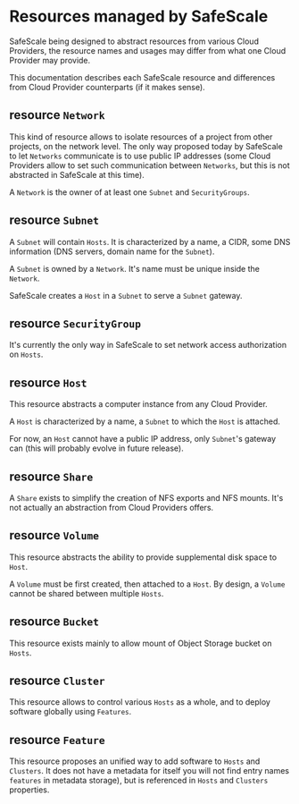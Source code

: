 # Resources managed by SafeScale

SafeScale being designed to abstract resources from various Cloud Providers, the resource names and usages may differ from
what one Cloud Provider may provide.

This documentation describes each SafeScale resource and differences from Cloud Provider counterparts (if it makes sense).

## resource `Network`

This kind of resource allows to isolate resources of a project from other projects, on the network level. The only way
proposed today by SafeScale to let `Networks` communicate is to use public IP addresses (some Cloud Providers allow to
set such communication between `Networks`, but this is not abstracted in SafeScale at this time).

A `Network` is the owner of at least one `Subnet` and `SecurityGroups`.

## resource `Subnet`

A `Subnet` will contain `Hosts`. It is characterized by a name, a CIDR, some DNS information (DNS servers,
domain name for the `Subnet`).

A `Subnet` is owned by a `Network`. It's name must be unique inside the `Network`.

SafeScale creates a `Host` in a `Subnet` to serve a `Subnet` gateway. 

## resource `SecurityGroup`

It's currently the only way in SafeScale to set network access authorization on `Hosts`.

## resource `Host`

This resource abstracts a computer instance from any Cloud Provider.

A `Host` is characterized by a name, a `Subnet` to which the `Host` is attached.

For now, an `Host` cannot have a public IP address, only `Subnet`'s gateway can (this will probably evolve in future release).

## resource `Share`

A `Share` exists to simplify the creation of NFS exports and NFS mounts. It's not actually an abstraction from Cloud Providers offers.

## resource `Volume`

This resource abstracts the ability to provide supplemental disk space to `Host`.

A `Volume` must be first created, then attached to a `Host`. By design, a `Volume` cannot be shared between multiple `Hosts`.

## resource `Bucket`

This resource exists mainly to allow mount of Object Storage bucket on `Hosts`.

## resource `Cluster`

This resource allows to control various `Hosts` as a whole, and to deploy software globally using `Features`.

## resource `Feature`

This resource proposes an unified way to add software to `Hosts` and `Clusters`.
It does not have a metadata for itself you will not find entry names `features` in metadata storage), but is referenced in `Hosts` and `Clusters` properties.
